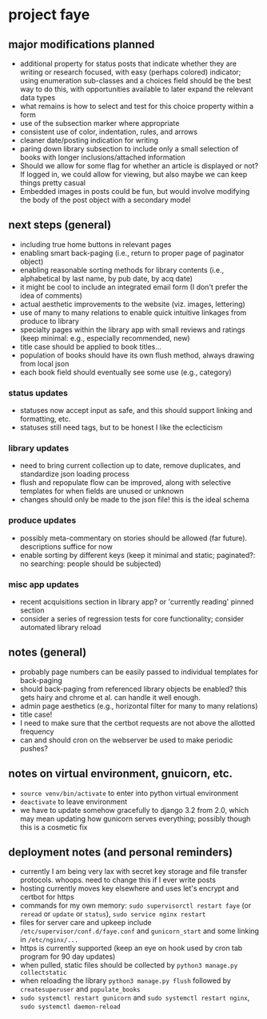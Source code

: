 # project faye

## major modifications planned
- additional property for status posts that indicate whether they are writing or research focused, with easy (perhaps colored) indicator; using enumeration sub-classes and a choices field should be the best way to do this, with opportunities available to later expand the relevant data types
- what remains is how to select and test for this choice property within a form
- use of the subsection marker where appropriate
- consistent use of color, indentation, rules, and arrows
- cleaner date/posting indication for writing
- paring down library subsection to include only a small selection of books with longer inclusions/attached information
- Should we allow for some flag for whether an article is displayed or not? If logged in, we could allow for viewing, but also maybe we can keep things pretty casual
- Embedded images in posts could be fun, but would involve modifying the body of the post object with a secondary model

## next steps (general)
- including true home buttons in relevant pages
- enabling smart back-paging (i.e., return to proper page of paginator object)
- enabling reasonable sorting methods for library contents (i.e., alphabetical by last name, by pub date, by acq date)
- it might be cool to include an integrated email form (I don't prefer the idea of comments)
- actual aesthetic improvements to the website (viz. images, lettering)
- use of many to many relations to enable quick intuitive linkages from produce to library
- specialty pages within the library app with small reviews and ratings (keep minimal: e.g., especially recommended, new)
- title case should be applied to book titles...
- population of books should have its own flush method, always drawing from local json
- each book field should eventually see some use (e.g., category)

### status updates
- statuses now accept input as safe, and this should support linking and formatting, etc.
- statuses still need tags, but to be honest I like the eclecticism

### library updates
- need to bring current collection up to date, remove duplicates, and standardize json loading process
- flush and repopulate flow can be improved, along with selective templates for when fields are unused or unknown
- changes should only be made to the json file! this is the ideal schema

### produce updates
- possibly meta-commentary on stories should be allowed (far future). descriptions suffice for now
- enable sorting by different keys (keep it minimal and static; paginated?: no searching: people should be subjected)

### misc app updates
- recent acquisitions section in library app? or 'currently reading' pinned section
- consider a series of regression tests for core functionality; consider automated library reload

## notes (general)
- probably page numbers can be easily passed to individual templates for back-paging
- should back-paging from referenced library objects be enabled? this gets hairy and chrome et al. can handle it well enough.
- admin page aesthetics (e.g., horizontal filter for many to many relations)
- title case!
- I need to make sure that the certbot requests are not above the allotted frequency
- can and should cron on the webserver be used to make periodic pushes?

## notes on virtual environment, gnuicorn, etc.
- `source venv/bin/activate` to enter into python virtual environment
- `deactivate` to leave environment
- we have to update somehow gracefully to django 3.2 from 2.0, which may mean updating how gunicorn serves everything; possibly though this is a cosmetic fix

## deployment notes (and personal reminders)
- currently I am being very lax with secret key storage and file transfer protocols. whoops. need to change this if I ever write posts
- hosting currently moves key elsewhere and uses let's encrypt and certbot for https
- commands for my own memory: `sudo supervisorctl restart faye` (or `reread` or `update` or `status`), `sudo service nginx restart`
- files for server care and upkeep include `/etc/supervisor/conf.d/faye.conf` and `gunicorn_start` and some linking in `/etc/nginx/...`
- https is currently supported (keep an eye on hook used by cron tab program for 90 day updates)
- when pulled, static files should be collected by `python3 manage.py collectstatic`
- when reloading the library `python3 manage.py flush` followed by `createsuperuser` and `populate_books`
- `sudo systemctl restart gunicorn` and `sudo systemctl restart nginx`, `sudo systemctl daemon-reload`
